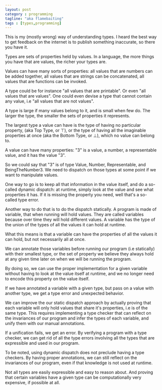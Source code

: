 ```yaml
---
layout: post
category : programming
tagline: "aka flamebaiting"
tags : [types,programming]
---
```


This is my (mostly wrong) way of understanding types. I heard the best
way to get feedback on the internet is to publish something
inaccurate, so there you have it.

<!-- more -->

Types are sets of properties held by values. In a language, the more
things you have that are values, the richer your types are.

Values can have many sorts of properties: all values that are numbers
can be added together, all values that are strings can be
concatenated, all values that are functions can be invoked.

A type could be for instance "all values that are printable". Or even
"all values that are values". One could even devise a type that cannot
contain any value, i.e "all values that are not values".

A type is large if many values belong to it, and is small when few
do. The larger the type, the smaller the sets of properties it
represents.

The largest type a value can have is the type of having no particular
property, (aka Top Type, or ⊤), or the type of having all the
imaginable properties at once (aka the Bottom Type, or ⊥), which no
value can belong to.

A value can have many properties: "3" is a value, a number, a
representable value, and it has the value "3".

So we could say that "3" is of type Value, Number, Representable, and
BeingTheNumber3. We need to dispatch on those types at some point if
we want to manipulate values.

One way to go is to keep all that information in the value itself, and
do a so-called dynamic dispatch: at runtime, simply look at the value
and see what properties it has. If it is missing the property you
need, well that's a so-called type error.

Another way to do that is to do the dispatch statically. A program is
made of variable, that when running will hold values. They are called
variables because over time they will hold different values. A
variable has the type of the union of the types of all the values it
can hold at runtime.

What this means is that a variable can have the properties of all the
values it can hold, but not necessarily all at once.

We can annotate those variables before running our program (i.e
statically) with their smallest type, or the set of property we
believe they always hold at any given time later on when we will be
running the program.

By doing so, we can use the proper implementation for a given variable
without having to look at the value itself at runtime, and we no
longer need to encode this property on the value itself.

If we have annotated a variable with a given type, but pass on a value
with another type, we get a type error and unexpected behavior.

We can improve the our static dispatch approach by actually proving
that each variable will only hold values that share it's properties,
i.e is of the same type. This requires implementing a type checker
that can reflect on the invariances of our program and infer the types
of each variable, and unify them with our manual annotations.

If a unification fails, we get an error. By verifying a program with a
type checker, we can get rid of all the type errors involving all the
types that are expressible and used in our program.

To be noted, using dynamic dispatch does not preclude having a type
checkers. By having proper annotations, we can still reflect on the
invariances of our program, even if that knowledge is not used at
runtime.

Not all types are easily expressible and easy to reason about. And
proving that certain variables have a given type can be
computationally very expensive, if possible at all.

